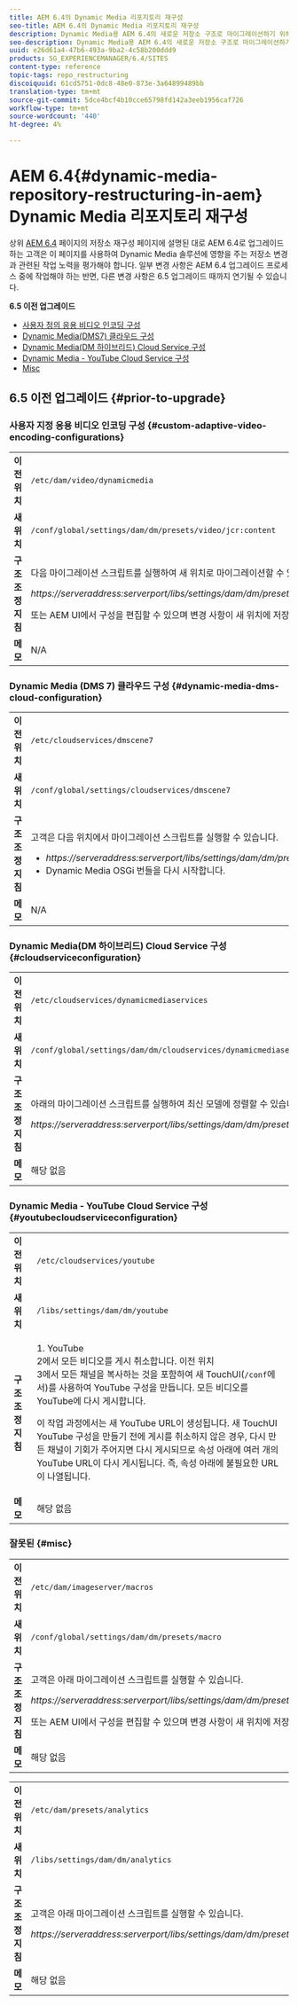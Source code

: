 ```yaml
---
title: AEM 6.4의 Dynamic Media 리포지토리 재구성
seo-title: AEM 6.4의 Dynamic Media 리포지토리 재구성
description: Dynamic Media용 AEM 6.4의 새로운 저장소 구조로 마이그레이션하기 위해 필요한 변경 사항을 수행하는 방법을 알아봅니다.
seo-description: Dynamic Media용 AEM 6.4의 새로운 저장소 구조로 마이그레이션하기 위해 필요한 변경 사항을 수행하는 방법을 알아봅니다.
uuid: e26d61a4-47b6-493a-9ba2-4c58b200ddd9
products: SG_EXPERIENCEMANAGER/6.4/SITES
content-type: reference
topic-tags: repo_restructuring
discoiquuid: 61cd5751-0dc8-48e0-873e-3a64899489bb
translation-type: tm+mt
source-git-commit: 5dce4bcf4b10cce65798fd142a3eeb1956caf726
workflow-type: tm+mt
source-wordcount: '440'
ht-degree: 4%

---
```



# AEM 6.4{#dynamic-media-repository-restructuring-in-aem} Dynamic Media 리포지토리 재구성

상위 [AEM 6.4](/help/sites-deploying/repository-restructuring.md) 페이지의 저장소 재구성 페이지에 설명된 대로 AEM 6.4로 업그레이드하는 고객은 이 페이지를 사용하여 Dynamic Media 솔루션에 영향을 주는 저장소 변경과 관련된 작업 노력을 평가해야 합니다. 일부 변경 사항은 AEM 6.4 업그레이드 프로세스 중에 작업해야 하는 반면, 다른 변경 사항은 6.5 업그레이드 때까지 연기될 수 있습니다.

**6.5 이전 업그레이드**

* [사용자 정의 응용 비디오 인코딩 구성](/help/sites-deploying/dynamicmedia-repository-restructuring-in-aem-6-4.md#custom-adaptive-video-encoding-configurations)
* [Dynamic Media(DMS7) 클라우드 구성](/help/sites-deploying/dynamicmedia-repository-restructuring-in-aem-6-4.md#dynamic-media-dms-cloud-configuration)
* [Dynamic Media(DM 하이브리드) Cloud Service 구성](/help/sites-deploying/dynamicmedia-repository-restructuring-in-aem-6-4.md#cloudserviceconfiguration)
* [Dynamic Media - YouTube Cloud Service 구성](/help/sites-deploying/dynamicmedia-repository-restructuring-in-aem-6-4.md#youtubecloudserviceconfiguration)
* [Misc](/help/sites-deploying/dynamicmedia-repository-restructuring-in-aem-6-4.md#misc)

## 6.5 이전 업그레이드 {#prior-to-upgrade}

### 사용자 지정 응용 비디오 인코딩 구성 {#custom-adaptive-video-encoding-configurations}

<table> 
 <tbody>
  <tr>
   <td><strong>이전 위치</strong></td> 
   <td><code>/etc/dam/video/dynamicmedia</code></td> 
  </tr>
  <tr>
   <td><strong>새 위치</strong></td> 
   <td><code>/conf/global/settings/dam/dm/presets/video/jcr:content</code></td> 
  </tr>
  <tr>
   <td><strong>구조 조정 지침</strong></td> 
   <td><p>다음 마이그레이션 스크립트를 실행하여 새 위치로 마이그레이션할 수 있습니다.</p> <p><em>https://serveraddress:serverport/libs/settings/dam/dm/presets.migratedmcontent.json</em></p> <p>또는 AEM UI에서 구성을 편집할 수 있으며 변경 사항이 새 위치에 저장됩니다.</p> </td> 
  </tr>
  <tr>
   <td><strong>메모</strong></td> 
   <td>N/A<br /> </td> 
  </tr>
 </tbody>
</table>

### Dynamic Media (DMS 7) 클라우드 구성 {#dynamic-media-dms-cloud-configuration}

<table> 
 <tbody>
  <tr>
   <td><strong>이전 위치</strong></td> 
   <td><code>/etc/cloudservices/dmscene7</code></td> 
  </tr>
  <tr>
   <td><strong>새 위치</strong></td> 
   <td><code>/conf/global/settings/cloudservices/dmscene7</code></td> 
  </tr>
  <tr>
   <td><strong>구조 조정 지침</strong></td> 
   <td><p>고객은 다음 위치에서 마이그레이션 스크립트를 실행할 수 있습니다.<br /> </p> 
    <ul> 
     <li><em>https://serveraddress:serverport/libs/settings/dam/dm/presets.migratedmcontent.json</em></li> 
     <li>Dynamic Media OSGi 번들을 다시 시작합니다.</li> 
    </ul> </td> 
  </tr>
  <tr>
   <td><strong>메모</strong></td> 
   <td>N/A</td> 
  </tr>
 </tbody>
</table>

### Dynamic Media(DM 하이브리드) Cloud Service 구성 {#cloudserviceconfiguration}

<table> 
 <tbody>
  <tr>
   <td><strong>이전 위치</strong></td> 
   <td><code>/etc/cloudservices/dynamicmediaservices</code></td> 
  </tr>
  <tr>
   <td><strong>새 위치</strong></td> 
   <td><code>/conf/global/settings/dam/dm/cloudservices/dynamicmediaservices</code></td> 
  </tr>
  <tr>
   <td><strong>구조 조정 지침</strong></td> 
   <td><p>아래의 마이그레이션 스크립트를 실행하여 최신 모델에 정렬할 수 있습니다.</p> <p><em>https://serveraddress:serverport/libs/settings/dam/dm/presets.migratedmcontent.jso</em></p> </td> 
  </tr>
  <tr>
   <td><strong>메모</strong></td> 
   <td>해당 없음<br /> </td> 
  </tr>
 </tbody>
</table>

### Dynamic Media - YouTube Cloud Service 구성 {#youtubecloudserviceconfiguration}

<table> 
 <tbody>
  <tr>
   <td><strong>이전 위치</strong></td> 
   <td><code>/etc/cloudservices/youtube</code></td> 
  </tr>
  <tr>
   <td><strong>새 위치</strong></td> 
   <td><code>/libs/settings/dam/dm/youtube</code></td> 
  </tr>
  <tr>
   <td><strong>구조 조정 지침</strong></td> 
   <td><p>1. YouTube<br /> 2에서 모든 비디오를 게시 취소합니다. 이전 위치<br /> 3에서 모든 채널을 복사하는 것을 포함하여 새 TouchUI(<code>/conf</code>에서)를 사용하여 YouTube 구성을 만듭니다. 모든 비디오를 YouTube에 다시 게시합니다.</p> <p>이 작업 과정에서는 새 YouTube URL이 생성됩니다. 새 TouchUI YouTube 구성을 만들기 전에 게시를 취소하지 않은 경우, 다시 만든 채널이 기회가 주어지면 다시 게시되므로 속성 아래에 여러 개의 YouTube URL이 다시 게시됩니다. 즉, 속성 아래에 불필요한 URL이 나열됩니다.</p> </td> 
  </tr>
  <tr>
   <td><strong>메모</strong></td> 
   <td>해당 없음<br /> </td> 
  </tr>
 </tbody>
</table>

### 잘못된 {#misc}

<table> 
 <tbody>
  <tr>
   <td><strong>이전 위치</strong></td> 
   <td><code>/etc/dam/imageserver/macros</code></td> 
  </tr>
  <tr>
   <td><strong>새 위치</strong></td> 
   <td><code>/conf/global/settings/dam/dm/presets/macro</code></td> 
  </tr>
  <tr>
   <td><strong>구조 조정 지침</strong></td> 
   <td><p>고객은 아래 마이그레이션 스크립트를 실행할 수 있습니다.</p> <p><em>https://serveraddress:serverport/libs/settings/dam/dm/presets.migratedmcontent.json</em></p> <p>또는 AEM UI에서 구성을 편집할 수 있으며 변경 사항이 새 위치에 저장됩니다.</p> </td> 
  </tr>
  <tr>
   <td><strong>메모</strong></td> 
   <td>해당 없음</td> 
  </tr>
 </tbody>
</table>

<table> 
 <tbody>
  <tr>
   <td><strong>이전 위치</strong></td> 
   <td><code>/etc/dam/presets/analytics</code></td> 
  </tr>
  <tr>
   <td><strong>새 위치</strong></td> 
   <td><code>/libs/settings/dam/dm/analytics</code></td> 
  </tr>
  <tr>
   <td><strong>구조 조정 지침</strong></td> 
   <td><p>고객은 아래 마이그레이션 스크립트를 실행할 수 있습니다.</p> <p><em>https://serveraddress:serverport/libs/settings/dam/dm/presets.migratedmcontent.json</em></p> </td> 
  </tr>
  <tr>
   <td><strong>메모</strong></td> 
   <td>해당 없음</td> 
  </tr>
 </tbody>
</table>

